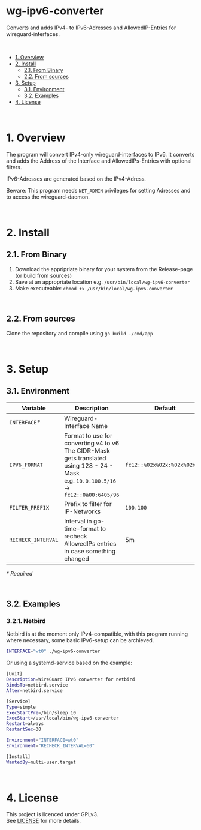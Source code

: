 wg-ipv6-converter
===

Converts and adds IPv4- to IPv6-Adresses and AllowedIP-Entries for wireguard-interfaces.

<br>

<!-- TOC -->
- [1. Overview](#1-overview)
- [2. Install](#2-install)
    - [2.1. From Binary](#21-from-binary)
    - [2.2. From sources](#22-from-sources)
- [3. Setup](#3-setup)
    - [3.1. Environment](#31-environment)
    - [3.2. Examples](#32-examples)
- [4. License](#4-license)
<!-- /TOC -->

<br>

# 1. Overview

The program will convert IPv4-only wireguard-interfaces to IPv6. It converts and adds the Address of the Interface and AllowedIPs-Entries with optional filters.

IPv6-Adresses are generated based on the IPv4-Adress.

Beware: This program needs `NET_ADMIN` privileges for setting Adresses and to access the wireguard-daemon.

<br>

# 2. Install

## 2.1. From Binary

1. Download the appripriate binary for your system from the Release-page (or build from sources)
2. Save at an appropriate location e.g. `/usr/bin/local/wg-ipv6-converter`
3. Make executeable: `chmod +x /usr/bin/local/wg-ipv6-converter`

<br>

## 2.2. From sources

Clone the repository and compile using `go build ./cmd/app`

<br>

# 3. Setup
## 3.1. Environment

Variable|Description|Default
-|-|-
`INTERFACE`*        | Wireguard-Interface Name                  |
`IPV6_FORMAT`       | Format to use for converting v4 to v6 <br> The CIDR-Mask gets translated using 128 - 24 - Mask <br> e.g. `10.0.100.5/16` -> `fc12::0a00:6405/96`   | `fc12::%02x%02x:%02x%02x/%d`
`FILTER_PREFIX`     | Prefix to filter for IP-Networks          | `100.100`
`RECHECK_INTERVAL`  | Interval in go-time-format to recheck AllowedIPs entries in case something changed  | 5m

*\* Required*

<br>

## 3.2. Examples

### 3.2.1.  Netbird

Netbird is at the moment only IPv4-compatible, with this program running where necessary, some basic IPv6-setup can be archieved.

```bash
INTERFACE="wt0" ./wg-ipv6-converter
```
Or using a systemd-service based on the example:
```bash
[Unit]
Description=WireGuard IPv6 converter for netbird
BindsTo=netbird.service
After=netbird.service

[Service]
Type=simple
ExecStartPre=/bin/sleep 10
ExecStart=/usr/local/bin/wg-ipv6-converter
Restart=always
RestartSec=30

Environment="INTERFACE=wt0"
Environment="RECHECK_INTERVAL=60"

[Install]
WantedBy=multi-user.target
```

<br>

# 4. License

This project is licenced under GPLv3.  
See [LICENSE](LICENSE) for more details.
